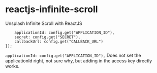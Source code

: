 # reactjs-infinite-scroll
Unsplash Infinite Scroll with ReactJS

```const unsplash = new Unsplash({
    applicationId: config.get("APPLICATION_ID"),
    secret: config.get("SECRET"),
    callbackUrl: config.get("CALLBACK_URL")
});
```

`applicationId: config.get("APPLICATION_ID"),` 
Does not set the applicationId right, not sure why, but adding in the access key directly works.